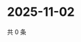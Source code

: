 # 2025-11-02

共 0 条

<!-- BEGIN ZHIHUVIDEO -->
<!-- 最后更新时间 Sun Nov 02 2025 00:11:36 GMT+0800 (China Standard Time) -->

<!-- END ZHIHUVIDEO -->
